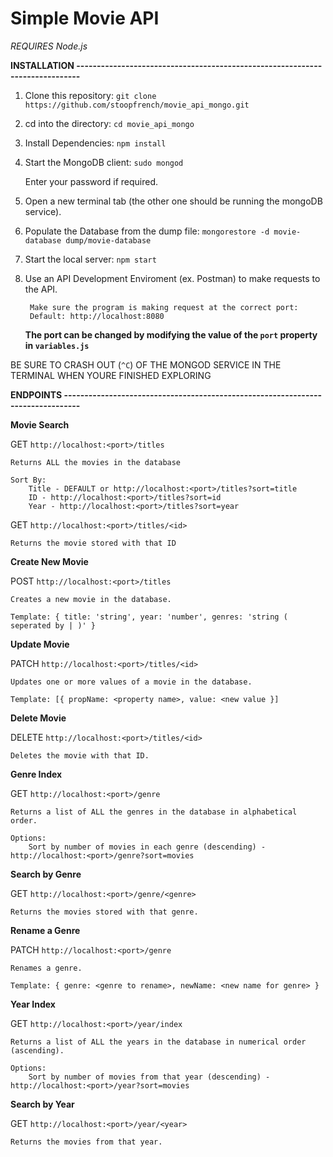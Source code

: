 # Simple Movie API

*REQUIRES Node.js*

**INSTALLATION -----------------------------------------------------------------------------**

1. Clone this repository:
	`git clone https://github.com/stoopfrench/movie_api_mongo.git`
2. cd into the directory:
	`cd movie_api_mongo`
3. Install Dependencies:
	`npm install`
4. Start the MongoDB client:
	`sudo mongod`

	Enter your password if required.
5. Open a new terminal tab (the other one should be running the mongoDB service).
6. Populate the Database from the dump file:
	`mongorestore -d movie-database dump/movie-database`
7. Start the local server:
	`npm start`
8. Use an API Development Enviroment (ex. Postman) to make requests to the API.
		
		Make sure the program is making request at the correct port:
		Default: http://localhost:8080
	**The port can be changed by modifying the value of the `port` property in `variables.js`**

BE SURE TO CRASH OUT (`^C`) OF THE MONGOD SERVICE IN THE TERMINAL WHEN YOURE FINISHED EXPLORING



**ENDPOINTS --------------------------------------------------------------------------------**

**Movie Search**

GET `http://localhost:<port>/titles`
 	
 	Returns ALL the movies in the database

	Sort By:
		Title - DEFAULT or http://localhost:<port>/titles?sort=title
		ID - http://localhost:<port>/titles?sort=id
		Year - http://localhost:<port>/titles?sort=year


GET `http://localhost:<port>/titles/<id>`
 	
 	Returns the movie stored with that ID

**Create New Movie**

POST `http://localhost:<port>/titles`
	
	Creates a new movie in the database.
	
	Template: { title: 'string', year: 'number', genres: 'string ( seperated by | )' }

**Update Movie**

PATCH `http://localhost:<port>/titles/<id>`
	
	Updates one or more values of a movie in the database.
	
	Template: [{ propName: <property name>, value: <new value }]

**Delete Movie**

DELETE `http://localhost:<port>/titles/<id>`

	Deletes the movie with that ID.

**Genre Index**

GET `http://localhost:<port>/genre`
	
	Returns a list of ALL the genres in the database in alphabetical order.

	Options:
		Sort by number of movies in each genre (descending) - http://localhost:<port>/genre?sort=movies

**Search by Genre**

GET `http://localhost:<port>/genre/<genre>`
	
	Returns the movies stored with that genre.

**Rename a Genre**

PATCH `http://localhost:<port>/genre`

	Renames a genre.

	Template: { genre: <genre to rename>, newName: <new name for genre> }

**Year Index**

GET `http://localhost:<port>/year/index`

	Returns a list of ALL the years in the database in numerical order (ascending).

	Options:
		Sort by number of movies from that year (descending) - http://localhost:<port>/year?sort=movies

**Search by Year**

GET `http://localhost:<port>/year/<year>`
	
	Returns the movies from that year.





